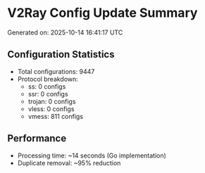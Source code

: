 # V2Ray Config Update Summary
Generated on: 2025-10-14 16:41:17 UTC

## Configuration Statistics
- Total configurations: 9447
- Protocol breakdown:
  - ss: 0 configs
  - ssr: 0 configs
  - trojan: 0 configs
  - vless: 0 configs
  - vmess: 811 configs

## Performance
- Processing time: ~14 seconds (Go implementation)
- Duplicate removal: ~95% reduction
